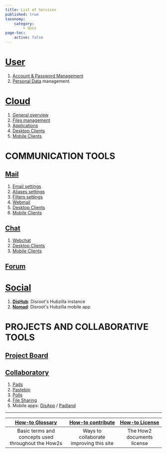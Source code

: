 ```yaml
---
title: List of Services
published: true
taxonomy:
    category:
        - docs
page-toc:
    active: false
---
```


# [User](/user)
  01. [Account & Password Management](/user/account_password/)
  02. [Personal Data](/user/gdpr/) management.

# [Cloud](/cloud/)
  01. [General overview](/cloud/introduction/)
  02. [Files management](/cloud/files_management)
  03. [Applications](/cloud/apps/)
  04. [Desktop Clients](/cloud/clients/desktop)
  04. [Mobile Clients](/cloud/clients/mobile)

# COMMUNICATION TOOLS

## [Mail](/communication/email/)
  01. [Email settings](/communication/email/clients)
  02. [Aliases settings](/communication/email/alias)
  03. [Filters settings](/communication/email/filters)
  04. [Webmail](/communication/email/webmail)
  05. [Desktop Clients](/communication/email/clients/desktop)
  06. [Mobile Clients](/communication/email/clients/mobile)

## [Chat](/communication/chat/)
  01. [Webchat](/communication/chat/webchat)
  02. [Desktop Clients](/communication/chat/desktop)
  03. [Mobile Clients](/communication/chat/mobile)

## [Forum](/communication/forum/)


# [Social](/social/)
  01. [**DisHub**](/social/dishub): Disroot's Hubzilla instance
  02. [**Nomad**](/social/nomad): Disroot's Hubzilla mobile app


# PROJECTS AND COLLABORATIVE TOOLS

## [Project Board](/projects_office/taiga/)

## [Collaboratory](/projects_office/)
  01. [Pads](/projects_office/pads/)
  02. [Pastebin](/projects_office/bin)
  03. [Polls](/projects_office/polls/)
  04. [File Sharing](/projects_office/lufi/)
  05. Mobile apps: [DisApp](/projects_office/disapp) / [Padland](/projects_office/padland)
---

|[How-to Glossary](/glossary)|[How-to contribute](/contribute)|[How-to License](/licensing)|
|:--:|:--:|:--:|
|Basic terms and concepts used throughout the How2s|Ways to collaborate improving this site|The How2 documents license|
